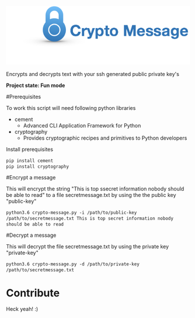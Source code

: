 ![crypto-message-logo](crypto-message-logo.png)

<p align="center">

Encrypts and decrypts text with your ssh generated public private key's

**Project state: Fun mode**

</p> 

#Prerequisites

To work this script will need following python libraries

- cement
  - Advanced CLI Application Framework for Python
- cryptography
  - Provides cryptographic recipes and primitives to Python developers

Install prerequisites

~~~
pip install cement
pip install cryptography
~~~

#Encrypt a message

This will encrypt the string "This is top ssecret information nobody should be able to read" to a file secretmessage.txt by using the the public key "public-key"

~~~
python3.6 crypto-message.py -i /path/to/public-key /path/to/secretmessage.txt This is top secret information nobody should be able to read
~~~

#Decrypt a message

This will decrypt the file secretmessage.txt by using the private key "private-key"

~~~
python3.6 crypto-message.py -d /path/to/private-key /path/to/secretmessage.txt 
~~~

# Contribute

Heck yeah! :)